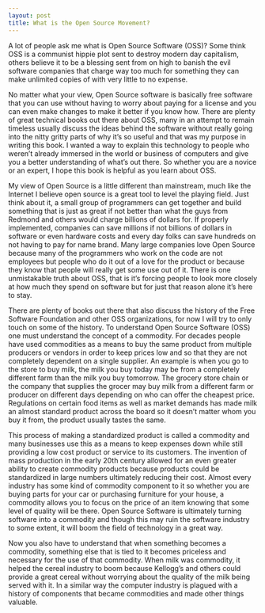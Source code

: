 ```yaml
---
layout: post
title: What is the Open Source Movement?
---
```


A lot of people ask me what is Open Source Software (OSS)? Some think OSS is a communist hippie plot sent to destroy modern day capitalism, others believe it to be a blessing sent from on high to banish the evil software companies that charge way too much for something they can make unlimited copies of with very little to no expense.

No matter what your view, Open Source software is basically free software that you can use without having to worry about paying for a license and you can even make changes to make it better if you know how. There are plenty of great technical books out there about OSS, many in an attempt to remain timeless usually discuss the ideas behind the software without really going into the nitty gritty parts of why it’s so useful and that was my purpose in writing this book. I wanted a way to explain this technology to people who weren’t already immersed in the world or business of computers and give you a better understanding of what’s out there. So whether you are a novice or an expert, I hope this book is helpful as you learn about OSS.

My view of Open Source is a little different than mainstream, much like the Internet I believe open source is a great tool to level the playing field. Just think about it, a small group of programmers can get together and build something that is just as great if not better than what the guys from Redmond and others would charge billions of dollars for. If properly implemented, companies can save millions if not billions of dollars in software or even hardware costs and every day folks can save hundreds on not having to pay for name brand. Many large companies love Open Source because many of the programmers who work on the code are not employees but people who do it out of a love for the product or because they know that people will really get some use out of it. There is one unmistakable truth about OSS, that is it’s forcing people to look more closely at how much they spend on software but for just that reason alone it’s here to stay.

There are plenty of books out there that also discuss the history of the Free Software Foundation and other OSS organizations, for now I will try to only touch on some of the history. To understand Open Source Software (OSS) one must understand the concept of a commodity. For decades people have used commodities as a means to buy the same product from multiple producers or vendors in order to keep prices low and so that they are not completely dependent on a single supplier. An example is when you go to the store to buy milk, the milk you buy today may be from a completely different farm than the milk you buy tomorrow. The grocery store chain or the company that supplies the grocer may buy milk from a different farm or producer on different days depending on who can offer the cheapest price. Regulations on certain food items as well as market demands has made milk an almost standard product across the board so it doesn’t matter whom you buy it from, the product usually tastes the same.

This process of making a standardized product is called a commodity and many businesses use this as a means to keep expenses down while still providing a low cost product or service to its customers. The invention of mass production in the early 20th century allowed for an even greater ability to create commodity products because products could be standardized in large numbers ultimately reducing their cost. Almost every industry has some kind of commodity component to it so whether you are buying parts for your car or purchasing furniture for your house, a commodity allows you to focus on the price of an item knowing that some level of quality will be there. Open Source Software is ultimately turning software into a commodity and though this may ruin the software industry to some extent, it will boom the field of technology in a great way.

Now you also have to understand that when something becomes a commodity, something else that is tied to it becomes priceless and necessary for the use of that commodity. When milk was commodity, it helped the cereal industry to boom because Kellogg’s and others could provide a great cereal without worrying about the quality of the milk being served with it. In a similar way the computer industry is plagued with a history of components that became commodities and made other things valuable.
